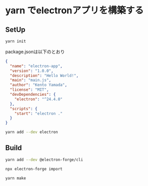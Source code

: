 # yarn でelectronアプリを構築する

## SetUp

```sh
yarn init
```

package.jsonは以下のとおり

```json
{
  "name": "electron-app",
  "version": "1.0.0",
  "description": "Hello World!",
  "main": "main.js",
  "author": "Kento Yamada",
  "license": "MIT",
  "devDependencies": {
    "electron": "^24.4.0"
  },
  "scripts": {
    "start": "electron ."
  }
}
```

```sh
yarn add --dev electron
```

## Build

```sh
yarn add --dev @electron-forge/cli
```

```sh
npx electron-forge import
```

```sh
yarn make
```
